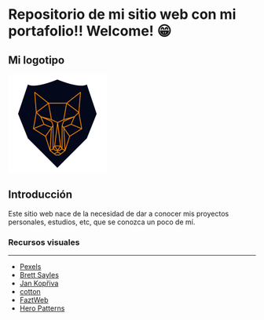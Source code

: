# Repositorio de mi sitio web con mi portafolio!! Welcome! 😁

## Mi logotipo
![](https://github.com/soyjuanbenitez/portafolio/blob/master/img/brand.png)

## Introducción
Este sitio web nace de la necesidad de dar a conocer mis proyectos personales, estudios, etc, que se conozca un poco de mí.

### Recursos visuales
------------

- [Pexels](https://www.pexels.com/es-es/ "Pexels")
- [Brett Sayles](https://www.instagram.com/dpopbes/ "Brett Sayles")
- [Jan Kopřiva](https://www.instagram.com/koprivak.art/ "Jan Kopřiva")
- [cotton](https://www.instagram.com/cottonbro/ "cotton")
- [FaztWeb](https://github.com/FaztWeb/technews-html "FaztWeb")
- [Hero Patterns](https://www.heropatterns.com/ "Hero Patterns")
